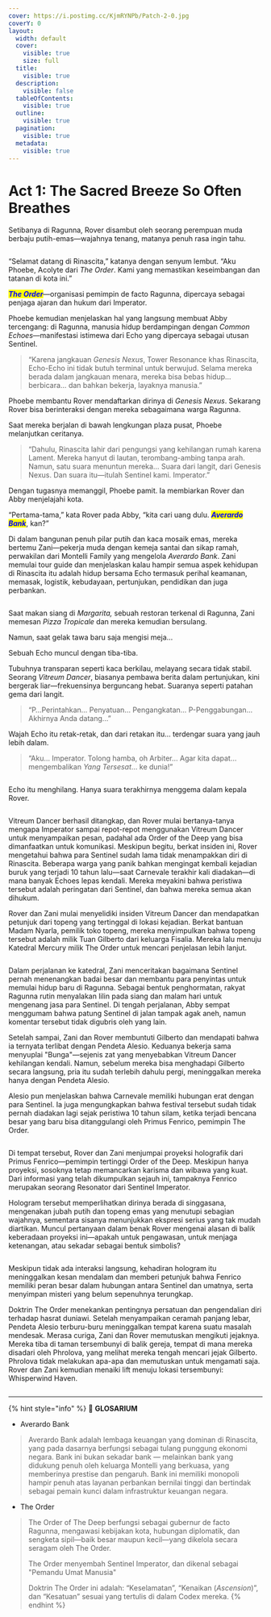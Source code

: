 ```yaml
---
cover: https://i.postimg.cc/KjmRYNPb/Patch-2-0.jpg
coverY: 0
layout:
  width: default
  cover:
    visible: true
    size: full
  title:
    visible: true
  description:
    visible: false
  tableOfContents:
    visible: true
  outline:
    visible: true
  pagination:
    visible: true
  metadata:
    visible: true
---
```


# Act 1: The Sacred Breeze So Often Breathes

Setibanya di Ragunna, Rover disambut oleh seorang perempuan muda berbaju putih-emas—wajahnya tenang, matanya penuh rasa ingin tahu.

<figure><img src="../../../../.gitbook/assets/lore/main-story/chapter-2/Chapter2_Act1_Picture1.jpg" alt=""><figcaption></figcaption></figure>

“Selamat datang di Rinascita,” katanya dengan senyum lembut. “Aku Phoebe, Acolyte dari _The Order_. Kami yang memastikan keseimbangan dan tatanan di kota ini.”

_<mark style="color:blue;">**The Order**</mark>_—organisasi pemimpin de facto Ragunna, dipercaya sebagai penjaga ajaran dan hukum dari Imperator.

Phoebe kemudian menjelaskan hal yang langsung membuat Abby tercengang: di Ragunna, manusia hidup berdampingan dengan _Common Echoes_—manifestasi istimewa dari Echo yang dipercaya sebagai utusan Sentinel.

> “Karena jangkauan _Genesis Nexus_, Tower Resonance khas Rinascita, Echo-Echo ini tidak butuh terminal untuk berwujud. Selama mereka berada dalam jangkauan menara, mereka bisa bebas hidup… berbicara… dan bahkan bekerja, layaknya manusia.”

Phoebe membantu Rover mendaftarkan dirinya di _Genesis Nexus_. Sekarang Rover bisa berinteraksi dengan mereka sebagaimana warga Ragunna.

Saat mereka berjalan di bawah lengkungan plaza pusat, Phoebe melanjutkan ceritanya.

> “Dahulu, Rinascita lahir dari pengungsi yang kehilangan rumah karena Lament. Mereka hanyut di lautan, terombang-ambing tanpa arah. Namun, satu suara menuntun mereka… Suara dari langit, dari Genesis Nexus. Dan suara itu—itulah Sentinel kami. Imperator.”

Dengan tugasnya memanggil, Phoebe pamit. Ia membiarkan Rover dan Abby menjelajahi kota.

“Pertama-tama,” kata Rover pada Abby, “kita cari uang dulu. _<mark style="color:blue;">**Averardo Bank**</mark>_, kan?”

Di dalam bangunan penuh pilar putih dan kaca mosaik emas, mereka bertemu Zani—pekerja muda dengan kemeja santai dan sikap ramah, perwakilan dari Montelli Family yang mengelola _Averardo Bank_. Zani memulai tour guide dan menjelaskan kalau hampir semua aspek kehidupan di Rinascita itu adalah hidup bersama Echo termasuk perihal keamanan, memasak, logistik, kebudayaan, pertunjukan, pendidikan dan juga perbankan.

<figure><img src="../../../../.gitbook/assets/lore/main-story/chapter-2/Chapter2_Act1_Picture2.jpg" alt=""><figcaption></figcaption></figure>

Saat makan siang di _Margarita,_ sebuah restoran terkenal di Ragunna, Zani memesan _Pizza Tropicale_ dan mereka kemudian bersulang.

Namun, saat gelak tawa baru saja mengisi meja…

Sebuah Echo muncul dengan tiba-tiba.

Tubuhnya transparan seperti kaca berkilau, melayang secara tidak stabil. Seorang _Vitreum Dancer_, biasanya pembawa berita dalam pertunjukan, kini bergerak liar—frekuensinya berguncang hebat. Suaranya seperti patahan gema dari langit.

> “P…Perintahkan… Penyatuan… Pengangkatan… P-Penggabungan… Akhirnya Anda datang…”

Wajah Echo itu retak-retak, dan dari retakan itu… terdengar suara yang jauh lebih dalam.

> “Aku… Imperator. Tolong hamba, oh Arbiter… Agar kita dapat… mengembalikan _Yang Tersesat_… ke dunia!”

<figure><img src="../../../../.gitbook/assets/lore/main-story/chapter-2/Chapter2_Act1_Picture3.jpg" alt=""><figcaption></figcaption></figure>

Echo itu menghilang. Hanya suara terakhirnya menggema dalam kepala Rover.

<figure><img src="../../../../.gitbook/assets/lore/main-story/chapter-2/Chapter2_Act1_Picture4.jpg" alt=""><figcaption></figcaption></figure>

Vitreum Dancer berhasil ditangkap, dan Rover mulai bertanya-tanya mengapa Imperator sampai repot-repot menggunakan Vitreum Dancer untuk menyampaikan pesan, padahal ada Order of the Deep yang bisa dimanfaatkan untuk komunikasi. Meskipun begitu, berkat insiden ini, Rover mengetahui bahwa para Sentinel sudah lama tidak menampakkan diri di Rinascita. Beberapa warga yang panik bahkan mengingat kembali kejadian buruk yang terjadi 10 tahun lalu—saat Carnevale terakhir kali diadakan—di mana banyak Echoes lepas kendali. Mereka meyakini bahwa peristiwa tersebut adalah peringatan dari Sentinel, dan bahwa mereka semua akan dihukum.

Rover dan Zani mulai menyelidiki insiden Vitreum Dancer dan mendapatkan petunjuk dari topeng yang tertinggal di lokasi kejadian. Berkat bantuan Madam Nyarla, pemilik toko topeng, mereka menyimpulkan bahwa topeng tersebut adalah milik Tuan Gilberto dari keluarga Fisalia. Mereka lalu menuju Katedral Mercury milik The Order untuk mencari penjelasan lebih lanjut.

<figure><img src="../../../../.gitbook/assets/lore/main-story/chapter-2/Chapter2_Act1_Picture5.png" alt=""><figcaption></figcaption></figure>

Dalam perjalanan ke katedral, Zani menceritakan bagaimana Sentinel pernah menenangkan badai besar dan membantu para penyintas untuk memulai hidup baru di Ragunna. Sebagai bentuk penghormatan, rakyat Ragunna rutin menyalakan lilin pada siang dan malam hari untuk mengenang jasa para Sentinel. Di tengah perjalanan, Abby sempat menggumam bahwa patung Sentinel di jalan tampak agak aneh, namun komentar tersebut tidak digubris oleh yang lain.

Setelah sampai, Zani dan Rover membuntuti Gilberto dan mendapati bahwa ia ternyata terlibat dengan Pendeta Alesio. Keduanya bekerja sama menyuplai "Bunga"—sejenis zat yang menyebabkan Vitreum Dancer kehilangan kendali. Namun, sebelum mereka bisa menghadapi Gilberto secara langsung, pria itu sudah terlebih dahulu pergi, meninggalkan mereka hanya dengan Pendeta Alesio.

Alesio pun menjelaskan bahwa Carnevale memiliki hubungan erat dengan para Sentinel. Ia juga mengungkapkan bahwa festival tersebut sudah tidak pernah diadakan lagi sejak peristiwa 10 tahun silam, ketika terjadi bencana besar yang baru bisa ditanggulangi oleh Primus Fenrico, pemimpin The Order.

<figure><img src="../../../../.gitbook/assets/lore/main-story/chapter-2/Chapter2_Act1_Picture6.jpg" alt=""><figcaption></figcaption></figure>

Di tempat tersebut, Rover dan Zani menjumpai proyeksi holografik dari Primus Fenrico—pemimpin tertinggi Order of the Deep. Meskipun hanya proyeksi, sosoknya tetap memancarkan karisma dan wibawa yang kuat. Dari informasi yang telah dikumpulkan sejauh ini, tampaknya Fenrico merupakan seorang Resonator dari Sentinel Imperator.

Hologram tersebut memperlihatkan dirinya berada di singgasana, mengenakan jubah putih dan topeng emas yang menutupi sebagian wajahnya, sementara sisanya menunjukkan ekspresi serius yang tak mudah diartikan. Muncul pertanyaan dalam benak Rover mengenai alasan di balik keberadaan proyeksi ini—apakah untuk pengawasan, untuk menjaga ketenangan, atau sekadar sebagai bentuk simbolis?

<figure><img src="../../../../.gitbook/assets/lore/main-story/chapter-2/Chapter2_Act1_Picture7.jpg" alt=""><figcaption></figcaption></figure>

Meskipun tidak ada interaksi langsung, kehadiran hologram itu meninggalkan kesan mendalam dan memberi petunjuk bahwa Fenrico memiliki peran besar dalam hubungan antara Sentinel dan umatnya, serta menyimpan misteri yang belum sepenuhnya terungkap.

Doktrin The Order menekankan pentingnya persatuan dan pengendalian diri terhadap hasrat duniawi. Setelah menyampaikan ceramah panjang lebar, Pendeta Alesio terburu-buru meninggalkan tempat karena suatu masalah mendesak. Merasa curiga, Zani dan Rover memutuskan mengikuti jejaknya. Mereka tiba di taman tersembunyi di balik gereja, tempat di mana mereka disadari oleh Phrolova, yang melihat mereka tengah mencari jejak Gilberto. Phrolova tidak melakukan apa-apa dan memutuskan untuk mengamati saja. Rover dan Zani kemudian menaiki lift menuju lokasi tersembunyi: Whisperwind Haven.

<figure><img src="../../../../.gitbook/assets/lore/main-story/chapter-2/Chapter2_Act1_Picture8.jpg" alt=""><figcaption></figcaption></figure>

***

{% hint style="info" %}
:notebook: **GLOSARIUM**

* Averardo Bank

> Averardo Bank adalah lembaga keuangan yang dominan di Rinascita, yang pada dasarnya berfungsi sebagai tulang punggung ekonomi negara. Bank ini bukan sekadar bank — melainkan bank yang didukung penuh oleh keluarga Montelli yang berkuasa, yang memberinya prestise dan pengaruh. Bank ini memiliki monopoli hampir penuh atas layanan perbankan bernilai tinggi dan bertindak sebagai pemain kunci dalam infrastruktur keuangan negara.

* The Order

> The Order of The Deep berfungsi sebagai gubernur de facto Ragunna, mengawasi kebijakan kota, hubungan diplomatik, dan sengketa sipil—baik besar maupun kecil—yang dikelola secara seragam oleh The Order.
>
> The Order menyembah Sentinel Imperator, dan dikenal sebagai "Pemandu Umat Manusia"
>
> Doktrin The Order ini adalah: “Keselamatan”, “Kenaikan (_Ascension_)”, dan “Kesatuan” sesuai yang tertulis di dalam Codex mereka.
{% endhint %}
